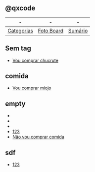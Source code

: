 ## @qxcode
-|-|-
-|-|-
[Categorias](categorias.md#qxcode) | [Foto Board](view.md#qxcode) |  [Sumário](summary.md#qxcode)


## Sem tag

- [Vou comprar chucrute](base/000/01.md#-03_rep-vou-comprar-chucrute)

## comida

- [Vou comprar miojo](base/003/Readme.md#-03_rep-vou-comida-comprar-miojo)

## empty

- [](base/001/Readme.md#-01_ope--empty)
- [](base/005/Readme.md#-02_sel--empty-empty)
- [](base/005/Readme.md#-02_sel--empty-empty)
- [123](base/002/Readme.md#-02_sel-123-sdf-empty)
- [Não vou comprar comida](base/000/Readme.md#-02_sel-não-vou-comprar-comida-empty)

## sdf

- [123](base/002/Readme.md#-02_sel-123-sdf-empty)
